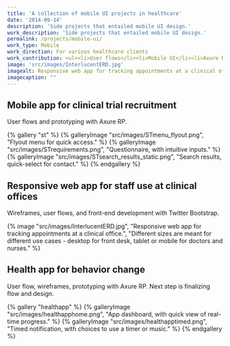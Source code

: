 ```yaml
---
title: 'A collection of mobile UI projects in healthcare'
date: '2014-09-14'
description: 'Side projects that entailed mobile UI design.'
work_description: 'Side projects that entailed mobile UI design.'
permalink: /projects/mobile-ui/
work_type: Mobile
work_direction: For various healthcare clients
work_contribution: <ul><li>User flows</li><li>Mobile UI</li><li>Axure RP prototyping</li></ul>
image: 'src/images/InterlucentERD.jpg'
imagealt: Responsive web app for tracking appointments at a clinical office.
imagecaption: ""
---
```


## Mobile app for clinical trial recruitment

User flows and prototyping with Axure RP.

{% gallery "st" %}
	{% galleryImage "src/images/STmenu_flyout.png", "Flyout menu for quick access." %}
	{% galleryImage "src/images/STrequirements.png", "Questionnaire, with intuitive inputs." %}
	{% galleryImage "src/images/STsearch_results_static.png", "Search results, quick-select for contact." %}
{% endgallery %}

## Responsive web app for staff use at clinical offices

Wireframes, user flows, and front-end development with Twitter Bootstrap.

{% image "src/images/InterlucentERD.jpg", "Responsive web app for tracking appointments at a clinical office.", "Different sizes are meant for different use cases - desktop for front desk, tablet or mobile for doctors and nurses." %}

## Health app for behavior change

User flow, wireframes, prototyping with Axure RP. Next step is finalizing flow and design.

{% gallery "healthapp" %}
	{% galleryImage "src/images/healthapphome.png", "App dashboard, with quick view of real-time progress." %}
	{% galleryImage "src/images/healthapptimed.png", "Timed notification, with choices to use a timer or music." %}
{% endgallery %}
